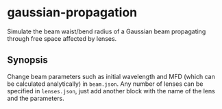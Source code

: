 # gaussian-propagation

Simulate the beam waist/bend radius of a Gaussian beam propagating through free space affected by lenses.

## Synopsis
Change beam parameters such as initial wavelength and MFD (which can be calculated analytically) in `beam.json`. Any number of lenses can be specified in `lenses.json`, just add another block with the name of the lens and the parameters.
